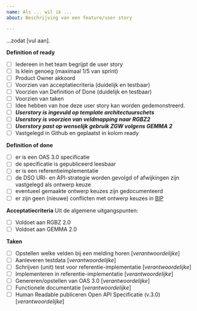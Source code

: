 ```yaml
---
name: Als ... wil ik ...
about: Beschrijving van een feature/user story

---
```


...zodat [vul aan].

**Definition of ready**
- [ ] Iedereen in het team begrijpt de user story
- [ ] Is klein genoeg (maximaal 1/5 van sprint)
- [ ] Product Owner akkoord
- [ ] Voorzien van acceptatiecriteria (duidelijk en testbaar)
- [ ] Voorzien van Definition of Done (duidelijk en testbaar)
- [ ] Voorzien van taken
- [ ] Idee hebben van hoe deze user story kan worden gedemonstreerd.
- [ ] _**Userstory is ingevuld op template architectuurschets**_
- [ ] **_Userstory is voorzien van veldmapping naar RGBZ2_**
- [ ] **_Userstory past op wenselijk gebruik ZGW volgens GEMMA 2_**
- [ ] Vastgelegd in Github en geplaatst in kolom ready

**Definition of done**
- [ ] er is een OAS 3.0 specificatie
- [ ] de specificatie is gepubliceerd leesbaar
- [ ] er is een referentieimplementatie
- [ ] de DSO URI- en API-strategie worden gevolgd of afwijkingen zijn vastgelegd als ontwerp keuze
- [ ] eventueel gemaakte ontwerp keuzes zijn gedocumenteerd
- [ ] er zijn geen (nieuwe) conflicten met ontwerp keuzes in [BIP](https://github.com/VNG-Realisatie/Bevragingen-ingeschreven-personen/blob/master/docs/design_decisions.md)

**Acceptatiecriteria**
Uit de algemene uitgangspunten:
- [ ] Voldoet aan RGBZ 2.0
- [ ] Voldoet aan GEMMA 2.0

**Taken**
- [ ] Opstellen welke velden bij een melding horen [_verantwoordelijke_]
- [ ] Aanleveren testdata [_verantwoordelijke_]
- [ ] Schrijven (unit) test voor referentie-implementatie [_verantwoordelijke_]
- [ ] Implementeren in referentie-implementatie [_verantwoordelijke_]
- [ ] Genereren/opstellen van OAS 3.0 [_verantwoordelijke_]
- [ ] Functionele documentatie [_verantwoordelijke_]
- [ ] Human Readable publiceren Open API Specificatie (v.3.0) [_verantwoordelijke_]
